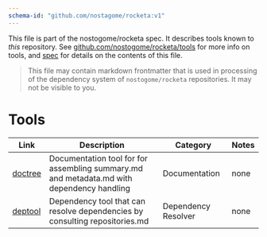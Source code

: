 ```yaml
---
schema-id: "github.com/nostagome/rocketa:v1"
---
```

This file is part of the nostogome/rocketa spec. It describes tools known to *this* repository.
See [github.com/nostogome/rocketa/tools](https://github.com/nostogome/rocketa/tools) for more info on tools, and [spec](https://github.com/nostogome/rocketa/README.md) for details on the contents of this file.

> This file may contain markdown frontmatter that is used in processing of the dependency system of `nostogome/rocketa` repositories. It may not be visible to you. 

# Tools

| Link                                     | Description     | Category      | Notes       |
|------------------------------------------|-----------------|---------------|-------------|
| [doctree](https://github.com/nostogome/rocketa/tools/doctree)       | Documentation tool for for assembling summary.md and metadata.md with dependency handling | Documentation   | none |
| [deptool](https://github.com/nostogome/rocketa/tools/deptool)       | Dependency tool that can resolve dependencies by consulting repositories.md | Dependency Resolver   | none |

